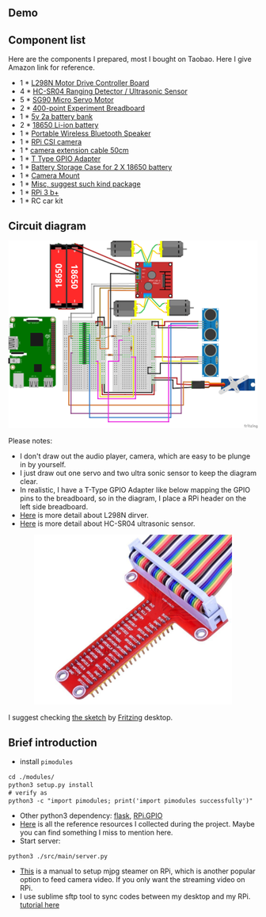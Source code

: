 <h2 id='circuit'>Demo</h2>


<h2 id='component'>Component list</h2>

Here are the components I prepared, most I bought on Taobao. Here I give Amazon link for reference.  
- 1 * [L298N Motor Drive Controller Board](https://www.amazon.com/Qunqi-Controller-Module-Stepper-Arduino/dp/B014KMHSW6/ref=sr_1_4?ie=UTF8&qid=1516955171&sr=8-4&keywords=L298N)
- 4 * [HC-SR04 Ranging Detector / Ultrasonic Sensor](https://www.amazon.com/SainSmart-HC-SR04-Ranging-Detector-Distance/dp/B004U8TOE6/ref=sr_1_16?s=electronics&ie=UTF8&qid=1516955231&sr=1-16&keywords=HC-SR04)
- 5 * [SG90 Micro Servo Motor](https://www.amazon.com/J-Deal%C2%AE-Micro-Helicopter-Airplane-Controls/dp/B00X7CJZWM/ref=sr_1_2_sspa?s=toys-and-games&ie=UTF8&qid=1516955328&sr=1-2-spons&keywords=9g+servo&psc=1)
- 2 * [400-point Experiment Breadboard](https://www.amazon.com/microtivity-400-point-Experiment-Breadboard-Jumper/dp/B004RXKWDQ/ref=sr_1_3?s=toys-and-games&ie=UTF8&qid=1516955374&sr=1-3&keywords=breadboard)
- 1 * [5v 2a battery bank](https://www.amazon.com/KMASHI-15000mAh-External-Portable-Powerful/dp/B00JP8MZGK/ref=sr_1_2?s=electronics&ie=UTF8&qid=1516955437&sr=1-2&keywords=5v+2a+battery+package)
- 2 * [18650 Li-ion battery](https://www.amazon.com/Panasonic-NCR18650B-Rechargeable-Battery-Transport/dp/B01C4GFVN8/ref=sr_1_11?s=electronics&ie=UTF8&qid=1516955501&sr=1-11&keywords=18650+battery)
- 1 * [Portable Wireless Bluetooth Speaker](https://www.amazon.com/A2-LENRUE-Bluetooth-Handsfree-Smartphone/dp/B071WYXY6B/ref=sr_1_1?s=electronics&ie=UTF8&qid=1516955578&sr=1-1&keywords=lenrue)
- 1 * [RPi CSI camera](https://www.amazon.com/Arducam-Megapixels-Sensor-OV5647-Raspberry/dp/B012V1HEP4/ref=sr_1_4?s=electronics&ie=UTF8&qid=1516955649&sr=1-4&keywords=RPi+camera)
- 1 * [camera extension cable 50cm](https://www.amazon.com/Miuzei-Extension-Ribbon-Raspberry-Camera/dp/B072N7VXPR/ref=sr_1_2?s=electronics&ie=UTF8&qid=1516955715&sr=1-2&keywords=RPi+camera+extension)
- 1 * [T Type GPIO Adapter](https://www.amazon.com/Kuman-Breakout-Expansion-Assembled-Raspberry/dp/B0761NYF6Y/ref=sr_1_2?s=electronics&ie=UTF8&qid=1516955854&sr=1-2&keywords=RPi+T-)
- 1 * [Battery Storage Case for 2 X 18650 battery](https://www.amazon.com/SACKORANGE-Plastic-Battery-Storage-Holder/dp/B06XT1DM74/ref=sr_1_16?s=electronics&ie=UTF8&qid=1516955933&sr=1-16&keywords=18650+battery+case)
- 1 * [Camera Mount](https://www.amazon.com/Platform-Anti-Vibration-Dampener-Quadcopter-Crazepony/dp/B075N6TPWL/ref=sr_1_2?s=electronics&ie=UTF8&qid=1516956132&sr=1-2&keywords=camera+servo+mount)
- 1 * [Misc, suggest such kind package](https://www.amazon.com/Elegoo-EL-CK-002-Electronic-Breadboard-Potentiometer/dp/B01ERP6WL4/ref=sr_1_4?s=electronics&ie=UTF8&qid=1516956170&sr=1-4&keywords=resistor+kit)
- 1 * [RPi 3 b+](https://www.amazon.com/Raspberry-Pi-RASPBERRYPI3-MODB-1GB-Model-Motherboard/dp/B01CD5VC92/ref=sr_1_3?s=electronics&ie=UTF8&qid=1516956538&sr=1-3&keywords=raspberry+pi+3)
- 1 * RC car kit

<h2 id='circuit'>Circuit diagram</h2>

<p align="center">
<img src="assets/circuit_diagram.png" width=1000/><br>
</p>

Please notes:  
- I don't draw out the audio player, camera, which are easy to be plunge in by yourself.
- I just draw out one servo and two ultra sonic sensor to keep the diagram clear.  
- In realistic, I have a T-Type GPIO Adapter like below mapping the GPIO pins to the breadboard, so in the diagram, I place a RPi header on the left side breadboard.
- [Here](./Reference.md#l298n) is more detail about L298N dirver.
- [Here](./Reference.md#HC-SR04) is more detail about HC-SR04 ultrasonic sensor.

<p align="center">
<img src="assets/T-adaptor.png" width=400/><br>
</p>

I suggest checking [the sketch](#Fritzing_sketch.fzz) by [Fritzing](http://fritzing.org/home/) desktop.


<h2 id='introduction'>Brief introduction</h2>

- install ```pimodules```
```shell
cd ./modules/
python3 setup.py install
# verify as
python3 -c "import pimodules; print('import pimodules successfully')"
```
- Other python3 dependency: [flask](http://flask.pocoo.org/), [RPi.GPIO](https://sourceforge.net/p/raspberry-gpio-python/wiki/install/)
- [Here](./Reference.md) is all the reference resources I collected during the project. Maybe you can find something I miss to mention here.
- Start server:  
```shell
python3 ./src/main/server.py
```
- [This](./camera_streamer_manual.md) is a manual to setup mjpg steamer on RPi, which is another popular option to feed camera video. If you only want the streaming video on RPi.
- I use sublime sftp tool to sync codes between my desktop and my RPi. [tutorial here](https://www.youtube.com/watch?v=g6NqBGHFfm0)